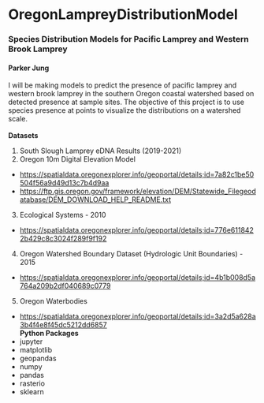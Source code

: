# OregonLampreyDistributionModel
### Species Distribution Models for Pacific Lamprey and Western Brook Lamprey
#### Parker Jung
I will be making models to predict the presence of pacific lamprey and western brook lamprey in the southern Oregon coastal watershed based on detected presence at sample sites. The objective of this project is to use species presence at points to visualize the distributions on a watershed scale.
<br>
<br>**Datasets**
1. South Slough Lamprey eDNA Results (2019-2021)
2. Oregon 10m Digital Elevation Model
-  https://spatialdata.oregonexplorer.info/geoportal/details;id=7a82c1be50504f56a9d49d13c7b4d9aa
-  https://ftp.gis.oregon.gov/framework/elevation/DEM/Statewide_Filegeodatabase/DEM_DOWNLOAD_HELP_README.txt
3. Ecological Systems - 2010
- https://spatialdata.oregonexplorer.info/geoportal/details;id=776e6118422b429c8c3024f289f9f192
4. Oregon Watershed Boundary Dataset (Hydrologic Unit Boundaries) - 2015
- https://spatialdata.oregonexplorer.info/geoportal/details;id=4b1b008d5a764a209b2df040689c0779
5. Oregon Waterbodies
- https://spatialdata.oregonexplorer.info/geoportal/details;id=3a2d5a628a3b4f4e8f45dc5212dd6857
\
<a/>**Python Packages**
- jupyter
- matplotlib
- geopandas
- numpy
- pandas
- rasterio
- sklearn
